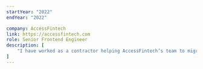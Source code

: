 ```yaml
---
startYear: "2022"
endYear: "2022"

company: AccessFintech
link: https://accessfintech.com
role: Senior Frontend Engineer
description: [
    "I have worked as a contractor helping AccessFintech’s team to migrate core features to a new codebase, ensuring fixing bugs, and implement unit and E2E tests during the process.",
]
---
```

